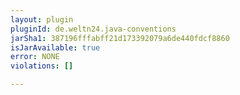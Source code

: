 ```yaml
---
layout: plugin
pluginId: de.weltn24.java-conventions
jarSha1: 387196fffabff21d173392079a6de440fdcf8860
isJarAvailable: true
error: NONE
violations: []

---
```

